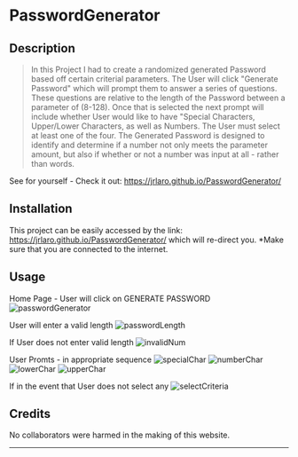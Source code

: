 # PasswordGenerator


## Description 

> In this Project I had to create a randomized generated Password based off certain criterial parameters. The User will click "Generate Password" which will prompt them to answer a series of questions. These questions are relative to the length of the Password between a parameter of (8-128). Once that is selected the next prompt will include whether User would like to have "Special Characters, Upper/Lower Characters, as well as Numbers. The User must select at least one of the four. The Generated Password is designed to identify and determine if a number not only meets the parameter amount, but also if whether or not a number was input at all - rather than words. 


See for yourself - Check it out: 
https://jrlaro.github.io/PasswordGenerator/


## Installation

This project can be easily accessed by the link: https://jrlaro.github.io/PasswordGenerator/
which will re-direct you. *Make sure that you are connected to the internet.
 
## Usage 
Home Page - User will click on GENERATE PASSWORD
![passwordGenerator](https://user-images.githubusercontent.com/74631465/102660356-e3c94000-4148-11eb-80bc-a550c73b1483.png)

User will enter a valid length 
![passwordLength](https://user-images.githubusercontent.com/74631465/102660358-e3c94000-4148-11eb-9c0f-287e1ad9839c.png)

If User does not enter valid length
![invalidNum](https://user-images.githubusercontent.com/74631465/102660352-e330a980-4148-11eb-8b19-e6f04784984a.png)

User Promts - in appropriate sequence
![specialChar](https://user-images.githubusercontent.com/74631465/102660360-e3c94000-4148-11eb-9a83-c236245303bb.png)
![numberChar](https://user-images.githubusercontent.com/74631465/102660354-e3c94000-4148-11eb-9ea0-ad79c38faa6a.png)
![lowerChar](https://user-images.githubusercontent.com/74631465/102660353-e330a980-4148-11eb-9455-1f300ec0c0d7.png)
![upperChar](https://user-images.githubusercontent.com/74631465/102660351-e330a980-4148-11eb-844f-7d67df5b3b12.png)

If in the event that User does not select any 
![selectCriteria](https://user-images.githubusercontent.com/74631465/102660359-e3c94000-4148-11eb-8b54-917c347e73a7.png)


## Credits

No collaborators were harmed in the making of this website.

---
